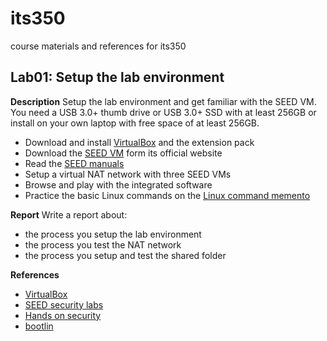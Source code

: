 # its350
course materials and references for its350

## Lab01: Setup the lab environment

__Description__
Setup the lab environment and get familiar with the SEED VM. You need a USB 3.0+ thumb drive or USB 3.0+ SSD with at least 256GB or install on your own laptop with free space of at least 256GB.

* Download and install [VirtualBox](https://www.virtualbox.org/) and the extension pack
* Download the [SEED VM](https://seedsecuritylabs.org/) form its official website
* Read the [SEED manuals](https://seedsecuritylabs.org/lab_env.html)
* Setup a virtual NAT network with three SEED VMs
* Browse and play with the integrated software
* Practice the basic Linux commands on the [Linux command memento](https://bootlin.com/doc/legacy/command-line/)

	
__Report__
Write a report about:

* the process you setup the lab environment
* the process you test the NAT network
* the process you setup and test the shared folder

__References__
* [VirtualBox](https://www.virtualbox.org/)
* [SEED security labs](https://seedsecuritylabs.org/)
* [Hands on security](https://www.handsonsecurity.net/)
* [bootlin](https://bootlin.com)


